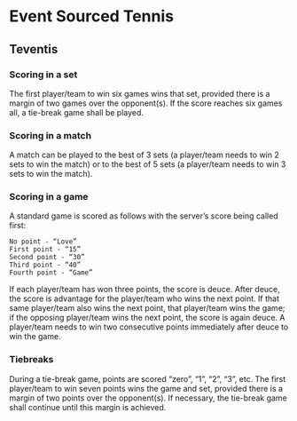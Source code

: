 # Event Sourced Tennis

## Teventis

### Scoring in a set

The first player/team to win six games wins that set, provided there is a margin of two games over the opponent(s). If the score reaches six games all, a tie-break game shall be played.

### Scoring in a match

A match can be played to the best of 3 sets (a player/team needs to win 2 sets to win the match) or to the best of 5 sets (a player/team needs to win 3 sets to win the match). 

### Scoring in a game

A standard game is scored as follows with the server’s score being called first:

```
No point - “Love”
First point - “15”
Second point - “30”
Third point - “40”
Fourth point - “Game”
```

If each player/team has won three points, the score is deuce. After deuce, the score is advantage for the player/team who wins the next point. If that same player/team also wins the next point, that player/team wins the game; if the opposing player/team wins the next point, the score is again deuce. A player/team needs to win two consecutive points immediately after deuce to win the game.

### Tiebreaks
During a tie-break game, points are scored “zero”, “1”, “2”, “3”, etc. The first player/team to win seven points wins the game and set, provided there is a margin of two points over the opponent(s). If necessary, the tie-break game shall continue until this margin is achieved. 